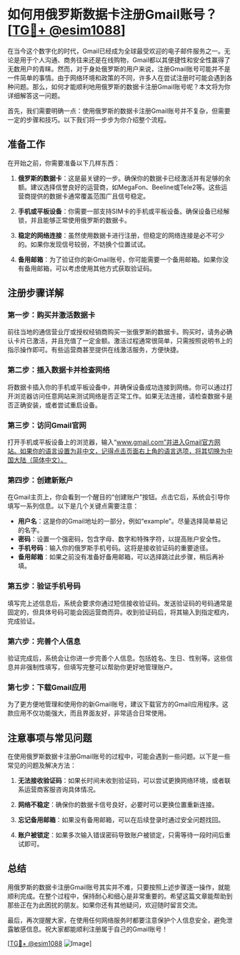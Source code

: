 # 如何用俄罗斯数据卡注册Gmail账号？[[TG💪+ @esim1088](https://t.me/s/esim1088)]

在当今这个数字化的时代，Gmail已经成为全球最受欢迎的电子邮件服务之一。无论是用于个人沟通、商务往来还是在线购物，Gmail都以其便捷性和安全性赢得了无数用户的青睐。然而，对于身处俄罗斯的用户来说，注册Gmail账号可能并不是一件简单的事情。由于网络环境和政策的不同，许多人在尝试注册时可能会遇到各种问题。那么，如何才能顺利地用俄罗斯的数据卡注册Gmail账号呢？本文将为你详细解答这一问题。

首先，我们需要明确一点：使用俄罗斯的数据卡注册Gmail账号并不复杂，但需要一定的步骤和技巧。以下我们将一步步为你介绍整个流程。

## 准备工作

在开始之前，你需要准备以下几样东西：

1. **俄罗斯的数据卡**：这是最关键的一步。确保你的数据卡已经激活并有足够的余额。建议选择信誉良好的运营商，如MegaFon、Beeline或Tele2等。这些运营商提供的数据卡通常覆盖范围广且信号稳定。

2. **手机或平板设备**：你需要一部支持SIM卡的手机或平板设备。确保设备已经解锁，并且能够正常使用俄罗斯的数据卡。

3. **稳定的网络连接**：虽然使用数据卡进行注册，但稳定的网络连接是必不可少的。如果你发现信号较弱，不妨换个位置试试。

4. **备用邮箱**：为了验证你的新Gmail账号，你可能需要一个备用邮箱。如果你没有备用邮箱，可以考虑使用其他方式获取验证码。

## 注册步骤详解

### 第一步：购买并激活数据卡

前往当地的通信营业厅或授权经销商购买一张俄罗斯的数据卡。购买时，请务必确认卡片已激活，并且充值了一定金额。激活过程通常很简单，只需按照说明书上的指示操作即可。有些运营商甚至提供在线激活服务，方便快捷。

### 第二步：插入数据卡并检查网络

将数据卡插入你的手机或平板设备中，并确保设备成功连接到网络。你可以通过打开浏览器访问任意网站来测试网络是否正常工作。如果无法连接，请检查数据卡是否正确安装，或者尝试重启设备。

### 第三步：访问Gmail官网

打开手机或平板设备上的浏览器，输入“www.gmail.com”并进入Gmail官方网站。如果你的语言设置为非中文，记得点击页面右上角的语言选项，将其切换为中国大陆（简体中文）。

### 第四步：创建新账户

在Gmail主页上，你会看到一个醒目的“创建账户”按钮。点击它后，系统会引导你填写一系列信息。以下是几个关键点需要注意：

- **用户名**：这是你的Gmail地址的一部分，例如“example”。尽量选择简单易记的名字。
- **密码**：设置一个强密码，包含字母、数字和特殊字符，以提高账户安全性。
- **手机号码**：输入你的俄罗斯手机号码。这将是接收验证码的重要途径。
- **备用邮箱**：如果之前没有准备好备用邮箱，可以选择跳过此步骤，稍后再补填。

### 第五步：验证手机号码

填写完上述信息后，系统会要求你通过短信接收验证码。发送验证码的号码通常是固定的，但具体号码可能会因运营商而异。收到验证码后，将其输入到指定框内，完成验证。

### 第六步：完善个人信息

验证完成后，系统会让你进一步完善个人信息。包括姓名、生日、性别等。这些信息并非强制性填写，但填写完整可以帮助你更好地管理账户。

### 第七步：下载Gmail应用

为了更方便地管理和使用你的新Gmail账号，建议下载官方的Gmail应用程序。这款应用不仅功能强大，而且界面友好，非常适合日常使用。

## 注意事项与常见问题

在使用俄罗斯数据卡注册Gmail账号的过程中，可能会遇到一些问题。以下是一些常见的问题及解决方法：

1. **无法接收验证码**：如果长时间未收到验证码，可以尝试更换网络环境，或者联系运营商客服咨询具体情况。

2. **网络不稳定**：确保你的数据卡信号良好，必要时可以更换位置重新连接。

3. **忘记备用邮箱**：如果没有备用邮箱，可以在后续登录时通过安全问题找回。

4. **账户被锁定**：如果多次输入错误密码导致账户被锁定，只需等待一段时间后重试即可。

## 总结

用俄罗斯的数据卡注册Gmail账号其实并不难，只要按照上述步骤逐一操作，就能顺利完成。在整个过程中，保持耐心和细心是非常重要的。希望这篇文章能帮助到那些正在为此困扰的朋友。如果你还有其他疑问，欢迎随时留言交流。

最后，再次提醒大家，在使用任何网络服务时都要注意保护个人信息安全，避免泄露敏感信息。祝大家都能顺利注册属于自己的Gmail账号！

[[TG💪+ @esim1088](https://t.me/s/esim1088) ![Image](https://i.postimg.cc/4NQfJmqS/Snipaste-2025-05-13-00-14-12.png)]